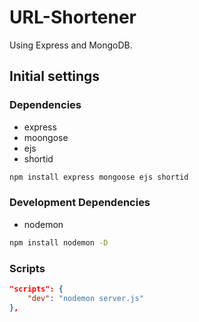 # URL-Shortener
Using Express and MongoDB.

## Initial settings

### Dependencies
- express
- moongose
- ejs
- shortid

```bash
npm install express mongoose ejs shortid
```

### Development Dependencies
- nodemon

```bash
npm install nodemon -D
```

### Scripts
```json
"scripts": {
    "dev": "nodemon server.js"
},
```
